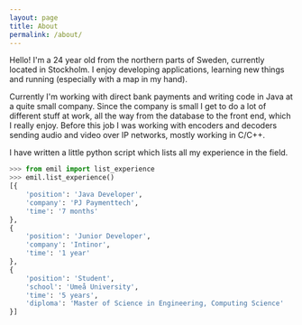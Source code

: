 ```yaml
---
layout: page
title: About
permalink: /about/
---
```


Hello! I'm a 24 year old from the northern parts of Sweden, currently located in Stockholm.
I enjoy developing applications, learning new things and running (especially with a map in my hand).   

Currently I'm working with direct bank payments and writing code in Java at a quite small company.
Since the company is small I get to do a lot of different stuff at work, all the way from the database to the front end, which I really enjoy.
Before this job I was working with encoders and decoders sending audio and video over IP networks, mostly working in C/C++. 

I have written a little python script which lists all my experience in the field.
```python
>>> from emil import list_experience
>>> emil.list_experience()
[{  
    'position': 'Java Developer',
    'company': 'PJ Paymenttech',
    'time': '7 months'
},
{  
    'position': 'Junior Developer',
    'company': 'Intinor',
    'time': '1 year'
},
{
    'position': 'Student',
    'school': 'Umeå University',
    'time': '5 years',
    'diploma': 'Master of Science in Engineering, Computing Science'
}]
```

